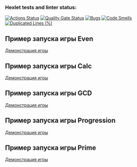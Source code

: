 ### Hexlet tests and linter status:
[![Actions Status](https://github.com/phillharmonia/java-project-61/actions/workflows/hexlet-check.yml/badge.svg)](https://github.com/phillharmonia/java-project-61/actions)
[![Quality Gate Status](https://sonarcloud.io/api/project_badges/measure?project=phillharmonia_java-project-61&metric=alert_status)](https://sonarcloud.io/summary/new_code?id=phillharmonia_java-project-61)
[![Bugs](https://sonarcloud.io/api/project_badges/measure?project=phillharmonia_java-project-61&metric=bugs)](https://sonarcloud.io/summary/new_code?id=phillharmonia_java-project-61)
[![Code Smells](https://sonarcloud.io/api/project_badges/measure?project=phillharmonia_java-project-61&metric=code_smells)](https://sonarcloud.io/summary/new_code?id=phillharmonia_java-project-61)
[![Duplicated Lines (%)](https://sonarcloud.io/api/project_badges/measure?project=phillharmonia_java-project-61&metric=duplicated_lines_density)](https://sonarcloud.io/summary/new_code?id=phillharmonia_java-project-61)
## Пример запуска игры Even
[Демонстрация игры](https://asciinema.org/a/dOwKRmoflg1GdALgcMClBuwFg)
## Пример запуска игры Calc
[Демонстрация игры](https://asciinema.org/a/QfEwrNtZTQUIAv2Cmf8ywOrBW)
## Пример запуска игры GCD
[Демонстрация игры](https://asciinema.org/a/yvHframVJwnDDWk8CcEAhvFAD)
## Пример запуска игры Progression
[Демонстрация игры](https://asciinema.org/a/WsEO6t8iBLwZwGwD0u37xMWxs)
## Пример запуска игры Prime
[Демонстрация игры](https://asciinema.org/a/lBzLlnpRY2jLyRvFyUebP6obX)
